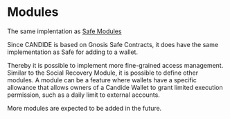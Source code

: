 # Modules
The same implentation as [Safe Modules](https://github.com/safe-global/safe-modules)

Since CANDIDE is based on Gnosis Safe Contracts, it does have the same implementation as Safe for adding to a wallet.

Thereby it is possible to implement more fine-grained access management. Similar to the Social Recovery Module, it is possible to define other modules. A module can be a feature where wallets have a specific allowance that allows owners of a Candide Wallet to grant limited execution permission, such as a daily limit to external accounts.

More modules are expected to be added in the future.